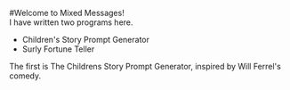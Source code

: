 #Welcome to Mixed Messages!    
I have written two programs here.    
  * Children's Story Prompt Generator  
  * Surly Fortune Teller  

The first is The Childrens Story Prompt Generator, inspired by Will Ferrel's comedy. 